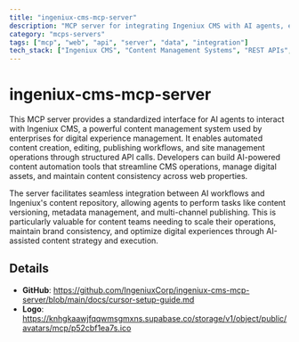 ```yaml
---
title: "ingeniux-cms-mcp-server"
description: "MCP server for integrating Ingeniux CMS with AI agents, enabling content management automation and API interactions."
category: "mcps-servers"
tags: ["mcp", "web", "api", "server", "data", "integration"]
tech_stack: ["Ingeniux CMS", "Content Management Systems", "REST APIs", "Digital Experience Platforms", "Enterprise Content Management"]
---
```


# ingeniux-cms-mcp-server

This MCP server provides a standardized interface for AI agents to interact with Ingeniux CMS, a powerful content management system used by enterprises for digital experience management. It enables automated content creation, editing, publishing workflows, and site management operations through structured API calls. Developers can build AI-powered content automation tools that streamline CMS operations, manage digital assets, and maintain content consistency across web properties.

The server facilitates seamless integration between AI workflows and Ingeniux's content repository, allowing agents to perform tasks like content versioning, metadata management, and multi-channel publishing. This is particularly valuable for content teams needing to scale their operations, maintain brand consistency, and optimize digital experiences through AI-assisted content strategy and execution.

## Details

- **GitHub**: https://github.com/IngeniuxCorp/ingeniux-cms-mcp-server/blob/main/docs/cursor-setup-guide.md
- **Logo**: https://knhgkaawjfqqwmsgmxns.supabase.co/storage/v1/object/public/avatars/mcp/p52cbf1ea7s.ico
